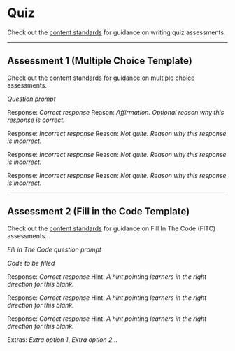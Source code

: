 # Quiz

Check out the [content standards](http://curriculum-documentation.codecademy.com/quizzes/quiz-standards/) for guidance on writing quiz assessments.

<hr>

## Assessment 1 (Multiple Choice Template)
Check out the [content standards](http://curriculum-documentation.codecademy.com/assessments/multiple-choice-standards/) for guidance on multiple choice assessments.

_Question prompt_

Response: _Correct response_
Reason: _Affirmation. Optional reason why this response is correct._

Response: _Incorrect response_
Reason: _Not quite. Reason why this response is incorrect._

Response: _Incorrect response_
Reason: _Not quite. Reason why this response is incorrect._

Response: _Incorrect response_
Reason: _Not quite. Reason why this response is incorrect._

<hr>

## Assessment 2 (Fill in the Code Template)
Check out the [content standards](http://curriculum-documentation.codecademy.com/assessments/fill-in-the-code-standards/) for guidance on Fill In The Code (FITC) assessments.

_Fill in The Code question prompt_

_Code to be filled_

Response: _Correct response_
Hint: _A hint pointing learners in the right direction for this blank._

Response: _Correct response_
Hint: _A hint pointing learners in the right direction for this blank._

Response: _Correct response_
Hint: _A hint pointing learners in the right direction for this blank._

Extras:
_Extra option 1_, _Extra option 2_...
